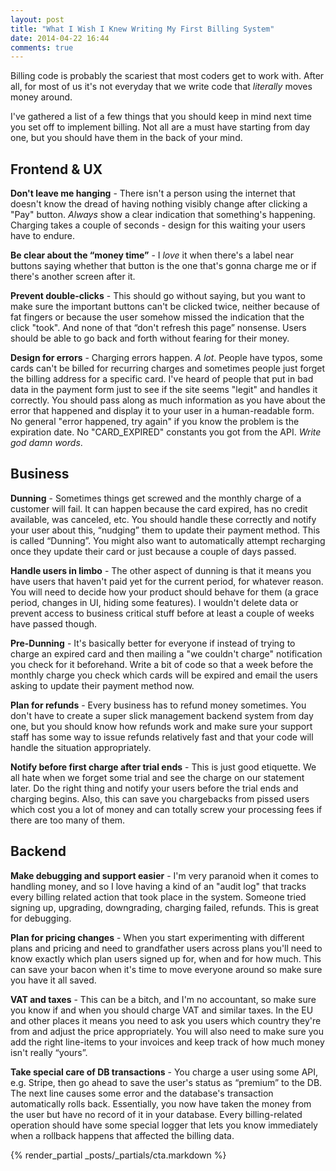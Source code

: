 ```yaml
---
layout: post
title: "What I Wish I Knew Writing My First Billing System"
date: 2014-04-22 16:44
comments: true
---
```


Billing code is probably the scariest that most coders get to work with. After all, for most of us it's not everyday that we write code that *literally* moves money around.

I've gathered a list of a few things that you should keep in mind next time you set off to implement billing. Not all are a must have starting from day one, but you should have them in the back of your mind.

## Frontend & UX

**Don't leave me hanging** - There isn't a person using the internet that doesn't know the dread of having nothing visibly change after clicking a "Pay" button. *Always* show a clear indication that something's happening. Charging takes a couple of seconds - design for this waiting your users have to endure.

**Be clear about the “money time”** - I *love* it when there's a label near buttons saying whether that button is the one that's gonna charge me or if there's another screen after it.

**Prevent double-clicks** - This should go without saying, but you want to make sure the important buttons can't be clicked twice, neither because of fat fingers or because the user somehow missed the indication that the click "took". And none of that “don't refresh this page” nonsense. Users should be able to go back and forth without fearing for their money.

**Design for errors** - Charging errors happen. *A lot*. People have typos, some cards can't be billed for recurring charges and sometimes people just forget the billing address for a specific card. I've heard of people that put in bad data in the payment form just to see if the site seems "legit" and handles it correctly. You should pass along as much information as you have about the error that happened and display it to your user in a human-readable form. No general "error happened, try again" if you know the problem is the expiration date. No "CARD_EXPIRED" constants you got from the API. *Write god damn words*.


## Business

**Dunning** - Sometimes things get screwed and the monthly charge of a customer will fail. It can happen because the card expired, has no credit available, was canceled, etc. You should handle these correctly and notify your user about this, “nudging” them to update their payment method. This is called “Dunning”. You might also want to automatically attempt recharging once they update their card or just because a couple of days passed.

**Handle users in limbo** - The other aspect of dunning is that it means you have users that haven't paid yet for the current period, for whatever reason. You will need to decide how your product should behave for them (a grace period, changes in UI, hiding some features). I wouldn't delete data or prevent access to business critical stuff before at least a couple of weeks have passed though.

**Pre-Dunning** - It's basically better for everyone if instead of trying to charge an expired card and then mailing a "we couldn't charge" notification you check for it beforehand. Write a bit of code so that a week before the monthly charge you check which cards will be expired and email the users asking to update their payment method now.

**Plan for refunds** - Every business has to refund money sometimes. You don't have to create a super slick management backend system from day one, but you should know how refunds work and make sure your support staff has some way to issue refunds relatively fast and that your code will handle the situation appropriately. 

**Notify before first charge after trial ends** - This is just good etiquette. We all hate when we forget some trial and see the charge on our statement later. Do the right thing and notify your users before the trial ends and charging begins. Also, this can save you chargebacks from pissed users which cost you a lot of money and can totally screw your processing fees if there are too many of them.

## Backend

**Make debugging and support easier** - I'm very paranoid when it comes to handling money, and so I love having a kind of an "audit log" that tracks every billing related action that took place in the system. Someone tried signing up, upgrading, downgrading, charging failed, refunds. This is great for debugging.

**Plan for pricing changes** - When you start experimenting with different plans and pricing and need to grandfather users across plans you'll need to know exactly which plan users signed up for, when and for how much. This can save your bacon when it's time to move everyone around so make sure you have it all saved.

**VAT and taxes** - This can be a bitch, and I'm no accountant, so make sure you know if and when you should charge VAT and similar taxes. In the EU and other places it means you need to ask you users which country they're from and adjust the price appropriately. You will also need to make sure you add the right line-items to your invoices and keep track of how much money isn't really “yours”.

**Take special care of DB transactions** - You charge a user using some API, e.g. Stripe, then go ahead to save the user's status as “premium” to the DB. The next line causes some error and the database's transaction automatically rolls back. Essentially, you now have taken the money from the user but have no record of it in your database. Every billing-related operation should have some special logger that lets you know immediately when a rollback happens that affected the billing data.

{% render_partial _posts/_partials/cta.markdown %}
